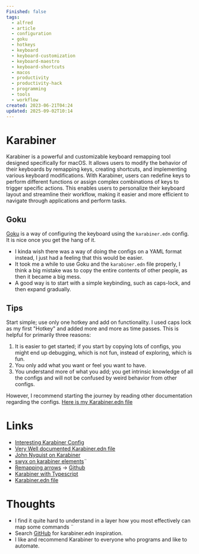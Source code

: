 ```yaml
---
Finished: false
tags:
  - alfred
  - article
  - configuration
  - goku
  - hotkeys
  - keyboard
  - keyboard-customization
  - keyboard-maestro
  - keyboard-shortcuts
  - macos
  - productivity
  - productivity-hack
  - programming
  - tools
  - workflow
created: 2023-06-21T04:24
updated: 2025-09-02T10:14
---
```

# Karabiner
Karabiner is a powerful and customizable keyboard remapping tool designed specifically for macOS. It allows users to modify the behavior of their keyboards by remapping keys, creating shortcuts, and implementing various keyboard modifications. With Karabiner, users can redefine keys to perform different functions or assign complex combinations of keys to trigger specific actions. This enables users to personalize their keyboard layout and streamline their workflow, making it easier and more efficient to navigate through applications and perform tasks.

## Goku
[Goku](https://github.com/yqrashawn/GokuRakuJoudo) is a way of configuring the keyboard using the ```karabiner.edn``` config. It is nice once you get the hang of it. 
- I kinda wish there was a way of doing the configs on a YAML format instead, I just had a feeling that this would be easier. 
- It took me a while to use Goku and the ```karabiner.edn``` file properly, I think a big mistake was to copy the entire contents of other people, as then it became a big mess. 
- A good way is to start with a simple keybinding, such as caps-lock, and then expand gradually. 

## Tips
Start simple; use only one hotkey and add on functionality. I used caps lock as my first "Hotkey" and added more and more as time passes. This is helpful for primarily three reasons:
1. It is easier to get started; if you start by copying lots of configs, you might end up debugging, which is not fun, instead of exploring, which is fun. 
2. You only add what you want or feel you want to have. 
3. You understand more of what you add; you get intrinsic knowledge of all the configs and will not be confused by weird behavior from other configs. 

However, I recommend starting the journey by reading other documentation regarding the configs. 
[Here is my Karabiner.edn file](https://github.com/EmilRamsvik/dotfiles/blob/master/Karabiner/karabiner.edn)
# Links
- [Interesting Karabiner Config](https://gist.github.com/kaushikgopal/ff7a92bbc887e59699c804b59074a126)
- [Very Well documented Karabiner.edn file](https://gist.github.com/kaushikgopal/ff7a92bbc887e59699c804b59074a126?permalink_comment_id=3487260)
- [John Nyquist on Karabiner](https://johnlindquist.com/customize-karabiner-with-goku/)
- [swyx on karabiner elements](https://dev.to/swyx/notes-on-karabiner-elements-from-john-lindquist-4cmo)¨
- [Remapping arrows](http://vadimpleshkov.me/notes/all/remapping-arrows/) -> [Github](https://github.com/vdmp/karabinersetup)
- [Karabiner with Typescript](https://github.com/mxstbr/karabiner)
- [Karabiner.edn file](https://github.com/kchen0x/k-goku/blob/master/karabiner.edn )

# Thoughts 
- I find it quite hard to understand in a layer how you most effectively can map some commands ¨
- Search [GitHub]( [https://github.com/search?l=&q=filename%3Akarabiner.edn&type=Code](https://github.com/search?l=&q=filename%3Akarabiner.edn&type=Code)) for karabiner.edn inspiration.
- I like and recommend Karabiner to everyone who programs and like to automate. 


